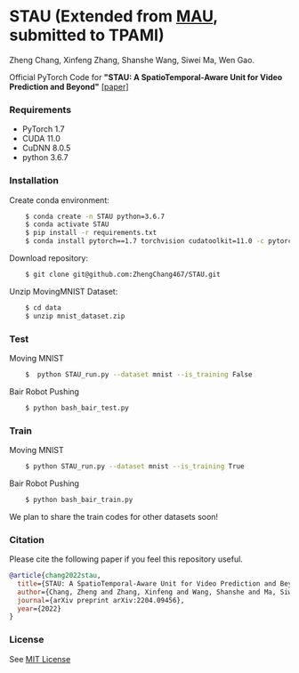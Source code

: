 # STAU (Extended from [MAU](https://github.com/ZhengChang467/MAU), submitted to TPAMI)

Zheng Chang,
Xinfeng Zhang,
Shanshe Wang,
Siwei Ma,
Wen Gao.

Official PyTorch Code for **"STAU: A SpatioTemporal-Aware Unit for Video
Prediction and Beyond"** [[paper]](https://arxiv.org/pdf/2204.09456.pdf)

### Requirements
- PyTorch 1.7
- CUDA 11.0
- CuDNN 8.0.5
- python 3.6.7

### Installation
Create conda environment:
```bash
    $ conda create -n STAU python=3.6.7
    $ conda activate STAU
    $ pip install -r requirements.txt
    $ conda install pytorch==1.7 torchvision cudatoolkit=11.0 -c pytorch
```
Download repository:
```bash
    $ git clone git@github.com:ZhengChang467/STAU.git
```
Unzip MovingMNIST Dataset:
```bash
    $ cd data
    $ unzip mnist_dataset.zip
```
### Test
Moving MNIST
```bash
    $  python STAU_run.py --dataset mnist --is_training False
```
Bair Robot Pushing
```bash
    $ python bash_bair_test.py
```
### Train
Moving MNIST
```bash
    $ python STAU_run.py --dataset mnist --is_training True
```
Bair Robot Pushing
```bash
    $ python bash_bair_train.py
```
We plan to share the train codes for other datasets soon!
### Citation
Please cite the following paper if you feel this repository useful.
```bibtex
@article{chang2022stau,
  title={STAU: A SpatioTemporal-Aware Unit for Video Prediction and Beyond},
  author={Chang, Zheng and Zhang, Xinfeng and Wang, Shanshe and Ma, Siwei and Gao, Wen},
  journal={arXiv preprint arXiv:2204.09456},
  year={2022}
}
```
### License
See [MIT License](https://github.com/ZhengChang467/MAU/blob/master/LICENSE)

